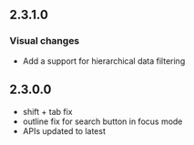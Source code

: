 ## 2.3.1.0
### Visual changes
* Add a support for hierarchical data filtering

## 2.3.0.0
* shift + tab fix
* outline fix for search button in focus mode
* APIs updated to latest